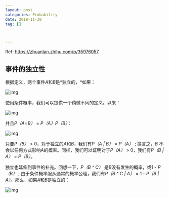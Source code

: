 ```yaml
---
layout: post
categories: Probability
date: 2018-11-30
tag: [] 



---
```


Ref: https://zhuanlan.zhihu.com/p/35976057

## 事件的独立性

根据定义，两个事件*A*和*B*是*独立的，*如果：



![img](https://pic4.zhimg.com/80/v2-024ebd7be22be3792d0eb85ee51e8453_hd.jpg)



使用条件概率，我们可以提供一个稍微不同的定义。以来：



![img](https://pic1.zhimg.com/80/v2-92899762e2fa58123284becb28237144_hd.jpg)



并且*P（A∩B）* = *P（A）P（B）*：



![img](https://pic3.zhimg.com/80/v2-3ed71d1794cce026ac70140049e6813e_hd.jpg)





只要*P（B）* > 0，对于独立的*A*和*B*，我们有*P（A | B）* = *P（A）* ; 换言之，*B* 不会以任何方式影响*A*的概率。同样，我们可以证明对于*P（A）* > 0，我们有*P（B | A）* = *P（B）*。

独立也延伸到事件的补充。回想一下，*P（B ^ C）* 是*B*没有发生的概率，或1 - *P（B）* ; 由于条件概率服从通常的概率公理，我们有*P（B ^ C | A）* = 1 - *P（B | A）*。那么，如果*A*和*B*是独立的：



![img](https://pic4.zhimg.com/80/v2-b1171212d1b5d818d21fb9dda0a70a53_hd.jpg)